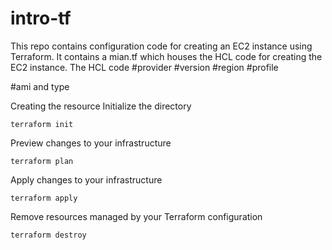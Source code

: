 # intro-tf
This repo contains configuration code for creating an EC2 instance using Terraform. 
It contains a mian.tf which houses the HCL code for creating the EC2 instance.
The HCL code
#provider
#version
#region
#profile

#ami and type

Creating the resource
Initialize the directory
```
terraform init
```
Preview changes to your infrastructure
```
terraform plan
```
Apply changes to your infrastructure
```
terraform apply
```
Remove resources managed by your Terraform configuration
```
terraform destroy
```

